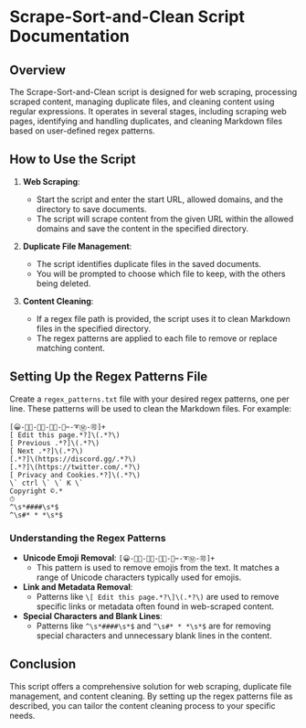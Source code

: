 
# Scrape-Sort-and-Clean Script Documentation

## Overview

The Scrape-Sort-and-Clean script is designed for web scraping, processing scraped content, managing duplicate files, and cleaning content using regular expressions. It operates in several stages, including scraping web pages, identifying and handling duplicates, and cleaning Markdown files based on user-defined regex patterns.

## How to Use the Script

1. **Web Scraping**:
   - Start the script and enter the start URL, allowed domains, and the directory to save documents.
   - The script will scrape content from the given URL within the allowed domains and save the content in the specified directory.

2. **Duplicate File Management**:
   - The script identifies duplicate files in the saved documents.
   - You will be prompted to choose which file to keep, with the others being deleted.

3. **Content Cleaning**:
   - If a regex file path is provided, the script uses it to clean Markdown files in the specified directory.
   - The regex patterns are applied to each file to remove or replace matching content.

## Setting Up the Regex Patterns File

Create a `regex_patterns.txt` file with your desired regex patterns, one per line. These patterns will be used to clean the Markdown files. For example:

``` text
[😀-🙏🌀-🗿🚀-🛿🇠-🇿✂-➰Ⓜ-🉑]+
[ Edit this page.*?]\(.*?\)
[ Previous .*?]\(.*?\)
[ Next .*?]\(.*?\)
[.*?]\(https://discord.gg/.*?\)
[.*?]\(https://twitter.com/.*?\)
[ Privacy and Cookies.*?]\(.*?\)
\` ctrl \` \` K \`
Copyright ©.*
⏱
^\s*####\s*$
^\s#* * *\s*$
```

### Understanding the Regex Patterns

- **Unicode Emoji Removal**: `[😀-🙏🌀-🗿🚀-🛿🇠-🇿✂-➰Ⓜ-🉑]+`
  - This pattern is used to remove emojis from the text. It matches a range of Unicode characters typically used for emojis.
- **Link and Metadata Removal**:
  - Patterns like `\[ Edit this page.*?\]\(.*?\)` are used to remove specific links or metadata often found in web-scraped content.
- **Special Characters and Blank Lines**:
  - Patterns like `^\s*####\s*$` and `^\s#* * *\s*$` are for removing special characters and unnecessary blank lines in the content.

## Conclusion

This script offers a comprehensive solution for web scraping, duplicate file management, and content cleaning. By setting up the regex patterns file as described, you can tailor the content cleaning process to your specific needs.
